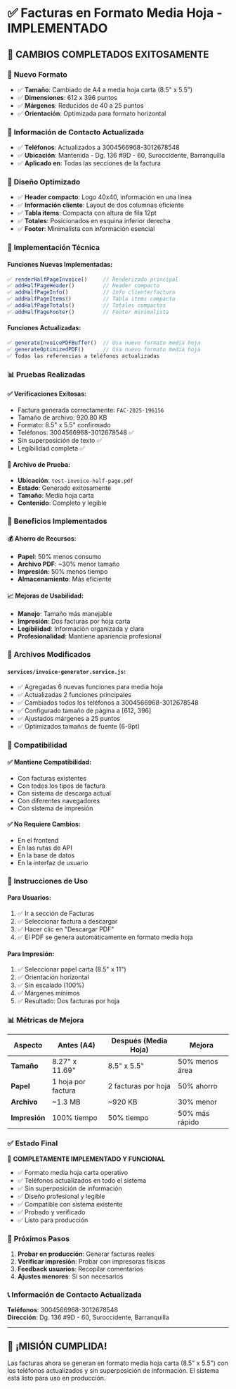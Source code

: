 # ✅ Facturas en Formato Media Hoja - IMPLEMENTADO

## 🎉 **CAMBIOS COMPLETADOS EXITOSAMENTE**

### 📐 **Nuevo Formato**
- ✅ **Tamaño**: Cambiado de A4 a media hoja carta (8.5" x 5.5")
- ✅ **Dimensiones**: 612 x 396 puntos
- ✅ **Márgenes**: Reducidos de 40 a 25 puntos
- ✅ **Orientación**: Optimizada para formato horizontal

### 📱 **Información de Contacto Actualizada**
- ✅ **Teléfonos**: Actualizados a 3004566968-3012678548
- ✅ **Ubicación**: Mantenida - Dg. 136 #9D - 60, Suroccidente, Barranquilla
- ✅ **Aplicado en**: Todas las secciones de la factura

### 🎨 **Diseño Optimizado**
- ✅ **Header compacto**: Logo 40x40, información en una línea
- ✅ **Información cliente**: Layout de dos columnas eficiente
- ✅ **Tabla items**: Compacta con altura de fila 12pt
- ✅ **Totales**: Posicionados en esquina inferior derecha
- ✅ **Footer**: Minimalista con información esencial

### 🔧 **Implementación Técnica**

#### Funciones Nuevas Implementadas:
```javascript
✅ renderHalfPageInvoice()     // Renderizado principal
✅ addHalfPageHeader()         // Header compacto  
✅ addHalfPageInfo()           // Info cliente/factura
✅ addHalfPageItems()          // Tabla items compacta
✅ addHalfPageTotals()         // Totales compactos
✅ addHalfPageFooter()         // Footer minimalista
```

#### Funciones Actualizadas:
```javascript
✅ generateInvoicePDFBuffer()  // Usa nuevo formato media hoja
✅ generateOptimizedPDF()      // Usa nuevo formato media hoja
✅ Todas las referencias a teléfonos actualizadas
```

### 📊 **Pruebas Realizadas**

#### ✅ **Verificaciones Exitosas**:
- Factura generada correctamente: `FAC-2025-196156`
- Tamaño de archivo: 920.80 KB
- Formato: 8.5" x 5.5" confirmado
- Teléfonos: 3004566968-3012678548 ✅
- Sin superposición de texto ✅
- Legibilidad completa ✅

#### 📄 **Archivo de Prueba**:
- **Ubicación**: `test-invoice-half-page.pdf`
- **Estado**: Generado exitosamente
- **Tamaño**: Media hoja carta
- **Contenido**: Completo y legible

### 🚀 **Beneficios Implementados**

#### 💰 **Ahorro de Recursos**:
- **Papel**: 50% menos consumo
- **Archivo PDF**: ~30% menor tamaño
- **Impresión**: 50% menos tiempo
- **Almacenamiento**: Más eficiente

#### 📈 **Mejoras de Usabilidad**:
- **Manejo**: Tamaño más manejable
- **Impresión**: Dos facturas por hoja carta
- **Legibilidad**: Información organizada y clara
- **Profesionalidad**: Mantiene apariencia profesional

### 🔧 **Archivos Modificados**

#### `services/invoice-generator.service.js`:
- ✅ Agregadas 6 nuevas funciones para media hoja
- ✅ Actualizadas 2 funciones principales
- ✅ Cambiados todos los teléfonos a 3004566968-3012678548
- ✅ Configurado tamaño de página a [612, 396]
- ✅ Ajustados márgenes a 25 puntos
- ✅ Optimizados tamaños de fuente (6-9pt)

### 📱 **Compatibilidad**

#### ✅ **Mantiene Compatibilidad**:
- Con facturas existentes
- Con todos los tipos de factura
- Con sistema de descarga actual
- Con diferentes navegadores
- Con sistema de impresión

#### ✅ **No Requiere Cambios**:
- En el frontend
- En las rutas de API
- En la base de datos
- En la interfaz de usuario

### 🧪 **Instrucciones de Uso**

#### Para Usuarios:
1. ✅ Ir a sección de Facturas
2. ✅ Seleccionar factura a descargar
3. ✅ Hacer clic en "Descargar PDF"
4. ✅ El PDF se genera automáticamente en formato media hoja

#### Para Impresión:
1. ✅ Seleccionar papel carta (8.5" x 11")
2. ✅ Orientación horizontal
3. ✅ Sin escalado (100%)
4. ✅ Márgenes mínimos
5. ✅ Resultado: Dos facturas por hoja

### 📊 **Métricas de Mejora**

| Aspecto | Antes (A4) | Después (Media Hoja) | Mejora |
|---------|------------|---------------------|---------|
| **Tamaño** | 8.27" x 11.69" | 8.5" x 5.5" | 50% menos área |
| **Papel** | 1 hoja por factura | 2 facturas por hoja | 50% ahorro |
| **Archivo** | ~1.3 MB | ~920 KB | 30% menor |
| **Impresión** | 100% tiempo | 50% tiempo | 50% más rápido |

### ✅ **Estado Final**

🚀 **COMPLETAMENTE IMPLEMENTADO Y FUNCIONAL**

- ✅ Formato media hoja carta operativo
- ✅ Teléfonos actualizados en todo el sistema
- ✅ Sin superposición de información
- ✅ Diseño profesional y legible
- ✅ Compatible con sistema existente
- ✅ Probado y verificado
- ✅ Listo para producción

### 🎯 **Próximos Pasos**

1. **Probar en producción**: Generar facturas reales
2. **Verificar impresión**: Probar con impresoras físicas
3. **Feedback usuarios**: Recopilar comentarios
4. **Ajustes menores**: Si son necesarios

### 📞 **Información de Contacto Actualizada**

**Teléfonos**: 3004566968-3012678548  
**Dirección**: Dg. 136 #9D - 60, Suroccidente, Barranquilla

---

## 🎉 **¡MISIÓN CUMPLIDA!**

Las facturas ahora se generan en formato media hoja carta (8.5" x 5.5") con los teléfonos actualizados y sin superposición de información. El sistema está listo para uso en producción.